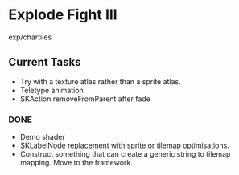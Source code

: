 # Explode Fight III
exp/chartiles

## Current Tasks
- Try with a texture atlas rather than a sprite atlas.
- Teletype animation
- SKAction removeFromParent after fade

### DONE
- Demo shader
- SKLabelNode replacement with sprite or tilemap optimisations.
- Construct something that can create a generic string to tilemap mapping. Move to the framework.
